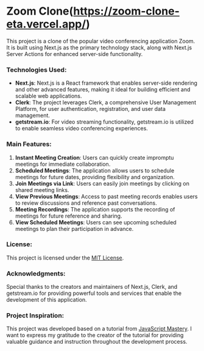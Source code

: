 # Zoom Clone(https://zoom-clone-eta.vercel.app/)


This project is a clone of the popular video conferencing application Zoom. It is built using Next.js as the primary technology stack, along with Next.js Server Actions for enhanced server-side functionality.

### Technologies Used:
- **Next.js**: Next.js is a React framework that enables server-side rendering and other advanced features, making it ideal for building efficient and scalable web applications.
- **Clerk**: The project leverages Clerk, a comprehensive User Management Platform, for user authentication, registration, and user data management.
- **getstream.io**: For video streaming functionality, getstream.io is utilized to enable seamless video conferencing experiences.

### Main Features:
1. **Instant Meeting Creation**: Users can quickly create impromptu meetings for immediate collaboration.
2. **Scheduled Meetings**: The application allows users to schedule meetings for future dates, providing flexibility and organization.
3. **Join Meetings via Link**: Users can easily join meetings by clicking on shared meeting links.
4. **View Previous Meetings**: Access to past meeting records enables users to review discussions and reference past conversations.
5. **Meeting Recordings**: The application supports the recording of meetings for future reference and sharing.
6. **View Scheduled Meetings**: Users can see upcoming scheduled meetings to plan their participation in advance.


### License:
This project is licensed under the [MIT License](LICENSE).

### Acknowledgments:
Special thanks to the creators and maintainers of Next.js, Clerk, and getstream.io for providing powerful tools and services that enable the development of this application.

### Project Inspiration:
This project was developed based on a tutorial from [JavaScript Mastery](https://www.youtube.com/watch?v=R8CIO1DZ2b8). I want to express my gratitude to the creator of the tutorial for providing valuable guidance and instruction throughout the development process.
